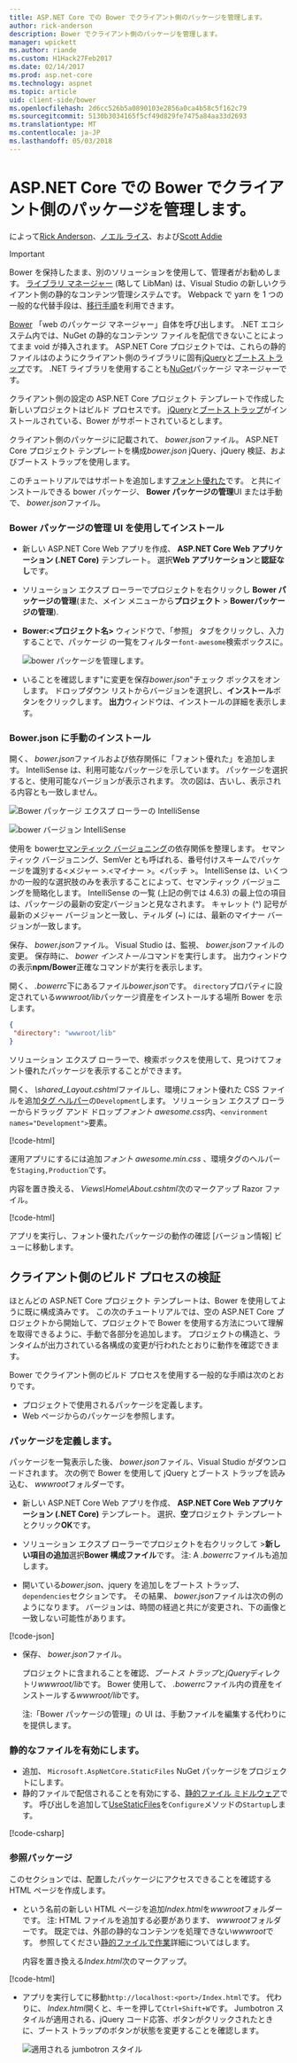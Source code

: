 ```yaml
---
title: ASP.NET Core での Bower でクライアント側のパッケージを管理します。
author: rick-anderson
description: Bower でクライアント側のパッケージを管理します。
manager: wpickett
ms.author: riande
ms.custom: H1Hack27Feb2017
ms.date: 02/14/2017
ms.prod: asp.net-core
ms.technology: aspnet
ms.topic: article
uid: client-side/bower
ms.openlocfilehash: 2d6cc526b5a0890103e2856a0ca4b58c5f162c79
ms.sourcegitcommit: 5130b3034165f5cf49d829fe7475a84aa33d2693
ms.translationtype: MT
ms.contentlocale: ja-JP
ms.lasthandoff: 05/03/2018
---
```

# <a name="manage-client-side-packages-with-bower-in-aspnet-core"></a>ASP.NET Core での Bower でクライアント側のパッケージを管理します。

によって[Rick Anderson](https://twitter.com/RickAndMSFT)、[ノエル ライス](https://blog.falafel.com/falafel-software-recognized-sitefinity-website-year/)、および[Scott Addie](https://scottaddie.com) 

> [!IMPORTANT]
> Bower を保持したまま、別のソリューションを使用して、管理者がお勧めします。 [ライブラリ マネージャー](https://blogs.msdn.microsoft.com/webdev/2018/04/18/what-happened-to-bower/) (略して LibMan) は、Visual Studio の新しいクライアント側の静的なコンテンツ管理システムです。 Webpack で yarn を 1 つの一般的な代替手段は、[移行手順](https://bower.io/blog/2017/how-to-migrate-away-from-bower/)を利用できます。

[Bower](https://bower.io/) 「web のパッケージ マネージャー」自体を呼び出します。 .NET エコシステム内では、NuGet の静的なコンテンツ ファイルを配信できないことによってまま void が挿入されます。 ASP.NET Core プロジェクトでは、これらの静的ファイルはのようにクライアント側のライブラリに固有[jQuery](http://jquery.com/)と[ブートス トラップ](http://getbootstrap.com/)です。 .NET ライブラリを使用することも[NuGet](https://www.nuget.org/)パッケージ マネージャーです。

クライアント側の設定の ASP.NET Core プロジェクト テンプレートで作成した新しいプロジェクトはビルド プロセスです。 [jQuery](http://jquery.com/)と[ブートス トラップ](http://getbootstrap.com/)がインストールされている、Bower がサポートされているとします。

クライアント側のパッケージに記載されて、 *bower.json*ファイル。 ASP.NET Core プロジェクト テンプレートを構成*bower.json* jQuery、jQuery 検証、およびブートス トラップを使用します。

このチュートリアルではサポートを追加します[フォント優れた](http://fontawesome.io)です。 と共にインストールできる bower パッケージ、 **Bower パッケージの管理**UI または手動で、 *bower.json*ファイル。

### <a name="installation-via-manage-bower-packages-ui"></a>Bower パッケージの管理 UI を使用してインストール

* 新しい ASP.NET Core Web アプリを作成、 **ASP.NET Core Web アプリケーション (.NET Core)** テンプレート。 選択**Web アプリケーション**と**認証なし**です。

* ソリューション エクスプ ローラーでプロジェクトを右クリックし  **Bower パッケージの管理**(また、メイン メニューから**プロジェクト** > **Bowerパッケージの管理**).

* **Bower:\<プロジェクト名\>** ウィンドウで、「参照」 タブをクリックし、入力することで、パッケージ の一覧をフィルター`font-awesome`検索ボックスに。

  ![bower パッケージを管理します。](bower/_static/manage-bower-packages.png)

* いることを確認します"に変更を保存*bower.json*"チェック ボックスをオンします。 ドロップダウン リストからバージョンを選択し、**インストール**ボタンをクリックします。 **出力**ウィンドウは、インストールの詳細を表示します。

### <a name="manual-installation-in-bowerjson"></a>Bower.json に手動のインストール

開く、 *bower.json*ファイルおよび依存関係に「フォント優れた」を追加します。 IntelliSense は、利用可能なパッケージを示しています。 パッケージを選択すると、使用可能なバージョンが表示されます。 次の図は、古いし、表示される内容とも一致しません。

![Bower パッケージ エクスプ ローラーの IntelliSense](bower/_static/add-package.png)

![bower バージョン IntelliSense](bower/_static/version-intelliSense.png)

使用を bower[セマンティック バージョニング](http://semver.org/)の依存関係を整理します。 セマンティック バージョニング、SemVer とも呼ばれる、番号付けスキームでパッケージを識別する\<メジャー >.\<マイナー >。\<パッチ >。 IntelliSense は、いくつかの一般的な選択肢のみを表示することによって、セマンティック バージョニングを簡略化します。 IntelliSense の一覧 (上記の例では 4.6.3) の最上位の項目は、パッケージの最新の安定バージョンと見なされます。 キャレット (^) 記号が最新のメジャー バージョンと一致し、ティルダ (~) には、最新のマイナー バージョンが一致します。

保存、 *bower.json*ファイル。 Visual Studio は、監視、 *bower.json*ファイルの変更。 保存時に、 *bower インストール*コマンドを実行します。 出力ウィンドウの表示**npm/Bower**正確なコマンドが実行を表示します。

開く、 *.bowerrc*下にあるファイル*bower.json*です。 `directory`プロパティに設定されている*wwwroot/lib*パッケージ資産をインストールする場所 Bower を示します。

```json
{
 "directory": "wwwroot/lib"
}
```

ソリューション エクスプ ローラーで、検索ボックスを使用して、見つけてフォント優れたパッケージを表示することができます。

開く、 *\shared\_Layout.cshtml*ファイルし、環境にフォント優れた CSS ファイルを追加[タグ ヘルパー](xref:mvc/views/tag-helpers/intro)の`Development`します。 ソリューション エクスプ ローラーからドラッグ アンド ドロップ*フォント awesome.css*内、`<environment names="Development">`要素。

[!code-html[](bower/sample/_Layout.cshtml?highlight=4&range=9-13)]

運用アプリにするには追加*フォント awesome.min.css* 、環境タグのヘルパーを`Staging,Production`です。

内容を置き換える、 *Views\Home\About.cshtml*次のマークアップ Razor ファイル。

[!code-html[](bower/sample/About.cshtml)]

アプリを実行し、フォント優れたパッケージの動作の確認 [バージョン情報] ビューに移動します。

## <a name="exploring-the-client-side-build-process"></a>クライアント側のビルド プロセスの検証

ほとんどの ASP.NET Core プロジェクト テンプレートは、Bower を使用してように既に構成済みです。 この次のチュートリアルでは、空の ASP.NET Core プロジェクトから開始して、プロジェクトで Bower を使用する方法について理解を取得できるように、手動で各部分を追加します。 プロジェクトの構造と、ランタイムが出力されている各構成の変更が行われたとおりに動作を確認できます。

Bower でクライアント側のビルド プロセスを使用する一般的な手順は次のとおりです。

* プロジェクトで使用されるパッケージを定義します。 <!-- once defined, you don't need to download them, VS does -->
* Web ページからのパッケージを参照します。

### <a name="define-packages"></a>パッケージを定義します。

パッケージを一覧表示した後、 *bower.json*ファイル、Visual Studio がダウンロードされます。 次の例で Bower を使用して jQuery とブートス トラップを読み込む、 *wwwroot*フォルダーです。

* 新しい ASP.NET Core Web アプリを作成、 **ASP.NET Core Web アプリケーション (.NET Core)** テンプレート。 選択、**空**プロジェクト テンプレートとクリック**OK**です。

* ソリューション エクスプ ローラーでプロジェクトを右クリックして >**新しい項目の追加**選択**Bower 構成ファイル**です。 注: A *.bowerrc*ファイルも追加します。

* 開いている*bower.json*、jquery を追加しをブートス トラップ、`dependencies`セクションです。 その結果、 *bower.json*ファイルは次の例のようになります。 バージョンは、時間の経過と共にが変更され、下の画像と一致しない可能性があります。

[!code-json[](bower/sample/bower.json?highlight=5,6)]

* 保存、 *bower.json*ファイル。

  プロジェクトに含まれることを確認、*ブートス トラップ*と*jQuery*ディレクトリ*wwwroot/lib*です。 Bower 使用して、 *.bowerrc*ファイル内の資産をインストールする*wwwroot/lib*です。

  注:「Bower パッケージの管理」の UI は、手動ファイルを編集する代わりにを提供します。

### <a name="enable-static-files"></a>静的なファイルを有効にします。

* 追加、 `Microsoft.AspNetCore.StaticFiles` NuGet パッケージをプロジェクトにします。
* 静的ファイルで配信されることを有効にする、[静的ファイル ミドルウェア](/dotnet/api/microsoft.aspnetcore.builder.staticfileextensions)です。 呼び出しを追加して[UseStaticFiles](/dotnet/api/microsoft.aspnetcore.builder.staticfileextensions)を`Configure`メソッドの`Startup`します。

[!code-csharp[](bower/sample/Startup.cs?highlight=9)]

### <a name="reference-packages"></a>参照パッケージ

このセクションでは、配置したパッケージにアクセスできることを確認する HTML ページを作成します。

* という名前の新しい HTML ページを追加*Index.html*を*wwwroot*フォルダーです。 注: HTML ファイルを追加する必要があります、 *wwwroot*フォルダーです。 既定では、外部の静的なコンテンツを処理できない*wwwroot*です。 参照してください[静的ファイルで作業](xref:fundamentals/static-files)詳細についてはします。

  内容を置き換える*Index.html*次のマークアップ。

[!code-html[](bower/sample/Index.html)]

* アプリを実行してに移動`http://localhost:<port>/Index.html`です。 代わりに、 *Index.html*開くと、キーを押して`Ctrl+Shift+W`です。 Jumbotron スタイルが適用される、jQuery コード応答、ボタンがクリックされたときに、ブートス トラップのボタンが状態を変更することを確認します。

  ![適用される jumbotron スタイル](bower/_static/jumbotron.png)
